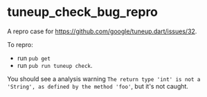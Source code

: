 # tuneup_check_bug_repro

A repro case for https://github.com/google/tuneup.dart/issues/32.

To repro:

* run `pub get`
* run `pub run tuneup check`.

You should see a analysis warning `The return type 'int' is not a 'String', as defined by the method 'foo'`, but it's not caught.
